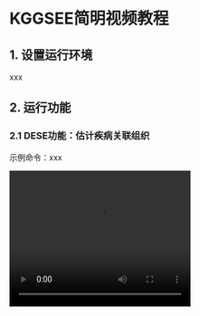# KGGSEE简明视频教程
## 1. 设置运行环境
xxx

## 2. 运行功能
### 2.1 DESE功能：估计疾病关联组织
示例命令：xxx

<video width="320" height="240" controls> 
  <source src="https://pmglab.top/tmp/kggsee_demo.mp4" type="video/mp4"> 
</video>
